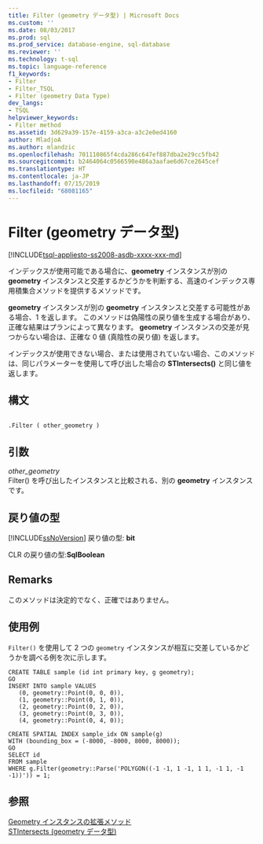 ```yaml
---
title: Filter (geometry データ型) | Microsoft Docs
ms.custom: ''
ms.date: 08/03/2017
ms.prod: sql
ms.prod_service: database-engine, sql-database
ms.reviewer: ''
ms.technology: t-sql
ms.topic: language-reference
f1_keywords:
- Filter
- Filter_TSQL
- Filter (geometry Data Type)
dev_langs:
- TSQL
helpviewer_keywords:
- Filter method
ms.assetid: 3d629a39-157e-4159-a3ca-a3c2e0ed4160
author: MladjoA
ms.author: mlandzic
ms.openlocfilehash: 701110865f4cda286c647ef887dba2e29cc5fb42
ms.sourcegitcommit: b2464064c0566590e486a3aafae6d67ce2645cef
ms.translationtype: HT
ms.contentlocale: ja-JP
ms.lasthandoff: 07/15/2019
ms.locfileid: "68081165"
---
```

# <a name="filter-geometry-data-type"></a>Filter (geometry データ型)
[!INCLUDE[tsql-appliesto-ss2008-asdb-xxxx-xxx-md](../../includes/tsql-appliesto-ss2008-asdb-xxxx-xxx-md.md)]

インデックスが使用可能である場合に、**geometry** インスタンスが別の **geometry** インスタンスと交差するかどうかを判断する、高速のインデックス専用積集合メソッドを提供するメソッドです。
  
**geometry** インスタンスが別の **geometry** インスタンスと交差する可能性がある場合、1 を返します。 このメソッドは偽陽性の戻り値を生成する場合があり、正確な結果はプランによって異なります。 **geometry** インスタンスの交差が見つからない場合は、正確な 0 値 (真陰性の戻り値) を返します。
  
インデックスが使用できない場合、または使用されていない場合、このメソッドは、同じパラメーターを使用して呼び出した場合の **STIntersects()** と同じ値を返します。
  
## <a name="syntax"></a>構文  
  
```  
  
.Filter ( other_geometry )  
```  
  
## <a name="arguments"></a>引数  
 *other_geometry*  
 Filter() を呼び出したインスタンスと比較される、別の **geometry** インスタンスです。  
  
## <a name="return-types"></a>戻り値の型  
 [!INCLUDE[ssNoVersion](../../includes/ssnoversion-md.md)] 戻り値の型: **bit**  
  
 CLR の戻り値の型:**SqlBoolean**  
  
## <a name="remarks"></a>Remarks  
 このメソッドは決定的でなく、正確ではありません。  
  
## <a name="examples"></a>使用例  
 `Filter()` を使用して 2 つの `geometry` インスタンスが相互に交差しているかどうかを調べる例を次に示します。  
  
```  
CREATE TABLE sample (id int primary key, g geometry);  
GO  
INSERT INTO sample VALUES  
   (0, geometry::Point(0, 0, 0)),  
   (1, geometry::Point(0, 1, 0)),  
   (2, geometry::Point(0, 2, 0)),  
   (3, geometry::Point(0, 3, 0)),  
   (4, geometry::Point(0, 4, 0));  
  
CREATE SPATIAL INDEX sample_idx ON sample(g)  
WITH (bounding_box = (-8000, -8000, 8000, 8000));  
GO  
SELECT id  
FROM sample   
WHERE g.Filter(geometry::Parse('POLYGON((-1 -1, 1 -1, 1 1, -1 1, -1 -1))')) = 1;  
```  
  
## <a name="see-also"></a>参照  
 [Geometry インスタンスの拡張メソッド](../../t-sql/spatial-geometry/extended-methods-on-geometry-instances.md)   
 [STIntersects &#40;geometry データ型&#41;](../../t-sql/spatial-geometry/stintersects-geometry-data-type.md)  
  
  

